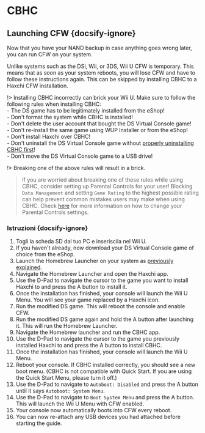 # CBHC

## Launching CFW {docsify-ignore}

Now that you have your NAND backup in case anything goes wrong later, you can run CFW on your system.

Unlike systems such as the DSi, Wii, or 3DS, Wii U CFW is temporary. This means that as soon as your system reboots, you will lose CFW and have to follow these instructions again. This can be skipped by installing CBHC to a Haxchi CFW installation.

!> Installing CBHC incorrectly can brick your Wii U. Make sure to follow the following rules when installing CBHC: <br>- The DS game has to be legitimately installed from the eShop! <br>- Don't format the system while CBHC is installed! <br>- Don't delete the user account that bought the DS Virtual Console game! <br>- Don't re-install the same game using WUP Installer or from the eShop! <br>- Don't install Haxchi over CBHC! <br>- Don't uninstall the DS Virtual Console game without [properly uninstalling CBHC first](../uninstall-cbhc)! <br>- Don't move the DS Virtual Console game to a USB drive!

!> Breaking one of the above rules will result in a brick.

> If you are worried about breaking one of these rules while using CBHC, consider setting up Parental Controls for your user! Blocking `Data Management` and setting `Game Rating` to the highest possible rating can help prevent common mistakes users may make when using CBHC. Check [here](https://en-americas-support.nintendo.com/app/answers/detail/a_id/1081/~/how-to-change-parental-controls) for more information on how to change your Parental Controls settings.

### Istruzioni {docsify-ignore}

1. Togli la scheda SD dal tuo PC e inseriscila nel Wii U.
1. If you haven't already, now download your DS Virtual Console game of choice from the eShop.
1. Launch the Homebrew Launcher on your system as [previously explained](browser-exploit).
1. Navigate the Homebrew Launcher and open the Haxchi app.
1. Use the D-Pad to navigate the cursor to the game you want to install Haxchi to and press the A button to install it.
1. Once the installation has finished, your console will launch the Wii U Menu. You will see your game replaced by a Haxchi icon.
1. Run the modified DS game. This will reboot the console and enable CFW.
1. Run the modified DS game again and hold the A button after launching it. This will run the Homebrew Launcher.
1. Navigate the Homebrew launcher and run the CBHC app.
1. Use the D-Pad to navigate the cursor to the game you previously installed Haxchi to and press the A button to install CBHC.
1. Once the installation has finished, your console will launch the Wii U Menu.
1. Reboot your console. If CBHC installed correctly, you should see a new boot menu. (CBHC is not compatible with Quick Start. If you are using the Quick Start Menu, please turn it off.)
1. Use the D-Pad to navigate to `Autoboot: Disabled` and press the A button until it says `Autoboot: System Menu`.
1. Use the D-Pad to navigate to `Boot System Menu` and press the A button. This will launch the Wii U Menu with CFW enabled.
1. Your console now automatically boots into CFW every reboot.
1. You can now re-attach any USB devices you had attached before starting the guide.
